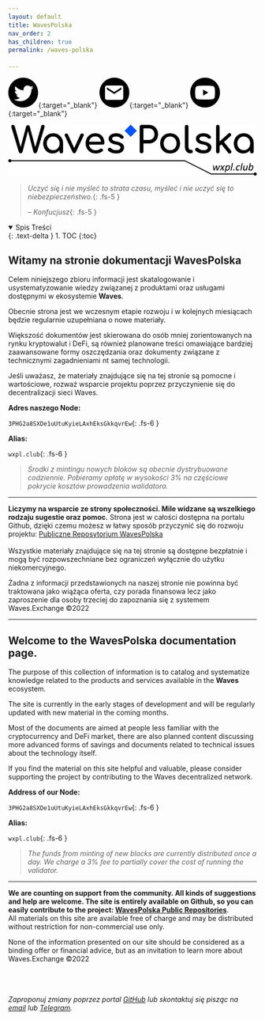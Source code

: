 ```yaml
---
layout: default
title: WavesPolska
nav_order: 2
has_children: true
permalink: /waves-polska

---
```


[![Twitter](/images/twitter.svg)](https://twitter.com/wxpl_club){:target="_blank"}  [![Mail](/images/mail.svg)](mailto:contact@wxpl.club){:target="_blank"}  [![YouTube](/images/youtube.svg)](https://youtu.be/dQw4w9WgXcQ){:target="_blank"}

![](/images/wxpl-logo.png)

> *Uczyć się i nie myśleć to strata czasu, myśleć i nie uczyć się to niebezpieczeństwo.*{: .fs-5 }
> 
> *– Konfucjusz*{: .fs-5 }

<details open markdown="block">
  <summary>
    Spis Treści
  </summary>
  {: .text-delta }
1. TOC
{:toc}
</details>

## Witamy na stronie dokumentacji **WavesPolska**

Celem niniejszego zbioru informacji jest skatalogowanie i usystematyzowanie wiedzy związanej z produktami oraz usługami dostępnymi w ekosystemie **Waves**.

Obecnie strona jest we wczesnym etapie rozwoju i w kolejnych miesiącach będzie regularnie uzupełniana o nowe materiały.

Większość dokumentów jest skierowana do osób mniej zorientowanych na rynku kryptowalut i DeFi, są również planowane treści omawiające bardziej zaawansowane formy oszczędzania oraz dokumenty związane z technicznymi zagadnieniami nt samej technologii.

Jeśli uważasz, że materiały znajdujące się na tej stronie są pomocne i wartościowe, rozważ wsparcie projektu poprzez przyczynienie się do decentralizacji sieci Waves.

**Adres naszego Node:**

```3PHG2a8SXDe1uUtuKyieLAxhEksGkkqvrEw```{: .fs-6 }

**Alias:**

```wxpl.club```{: .fs-6 }

> *Środki z mintingu nowych bloków są obecnie dystrybuowane codziennie. Pobieramy opłatę w wysokości 3% na częściowe pokrycie kosztów prowadzenia walidatora.*

---

**Liczymy na wsparcie ze strony społeczności. Mile widzane są wszelkiego rodzaju sugestie oraz pomoc.**
Strona jest w całości dostępna na portalu Github, dzięki czemu możesz w łatwy sposób przyczynić się do rozwoju projektu: [Publiczne Reposytorium WavesPolska](https://github.com/wxpl/wxpl.github.io)\
\
Wszystkie materiały znajdujące się na tej stronie są dostępne bezpłatnie i mogą być rozpowszechniane bez ograniczeń wyłącznie do użytku niekomercyjnego.

Żadna z informacji przedstawionych na naszej stronie nie powinna być traktowana jako wiążąca oferta, czy porada finansowa lecz jako zaproszenie dla osoby trzeciej do zapoznania się z systemem Waves.Exchange ©2022

---

## Welcome to the **WavesPolska** documentation page.

The purpose of this collection of information is to catalog and systematize knowledge related to the products and services available in the **Waves** ecosystem.

The site is currently in the early stages of development and will be regularly updated with new material in the coming months.

Most of the documents are aimed at people less familiar with the cryptocurrency and DeFi market, there are also planned content discussing more advanced forms of savings and documents related to technical issues about the technology itself.

If you find the material on this site helpful and valuable, please consider supporting the project by contributing to the Waves decentralized network.

**Address of our Node:**

``3PHG2a8SXDe1uUtuKyieLAxhEksGkkqvrEw``{: .fs-6 }

**Alias:**

``wxpl.club``{: .fs-6 }

> *The funds from minting of new blocks are currently distributed once a day. We charge a 3% fee to partially cover the cost of running the validator.*

---

**We are counting on support from the community. All kinds of suggestions and help are welcome.
The site is entirely available on Github, so you can easily contribute to the project: [WavesPolska Public Repositories](https://github.com/wxpl/wxpl.github.io)**.
\
All materials on this site are available free of charge and may be distributed without restriction for non-commercial use only.

None of the information presented on our site should be considered as a binding offer or financial advice, but as an invitation to learn more about Waves.Exchange ©2022

\
\
\
*Zaproponuj zmiany poprzez portal [GitHub](https://github.com/wxpl/wxpl.github.io) lub skontaktuj się pisząc na [email](mailto:contact@wxpl.club) lub [Telegram](https://t.me/waves_polska).*